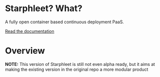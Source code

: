 Starphleet? What?
=================

A fully open container based continuous deployment PaaS.

[Read the documentation](http://undefined-io.github.io/starphleet)

Overview
========

**NOTE:** This version of Starphleet is still not even alpha ready, but it aims at making the existing version in the original repo a more modular product
